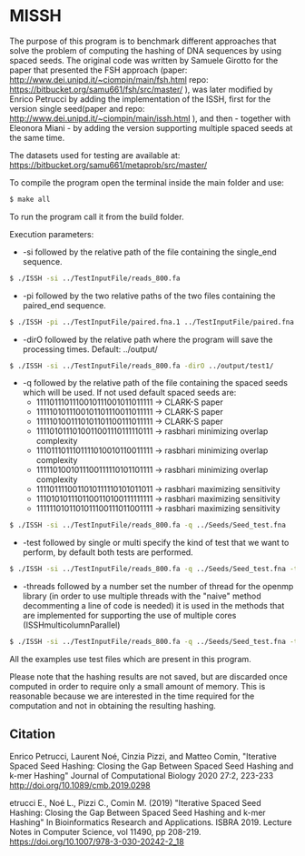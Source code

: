 # MISSH

The purpose of this program is to benchmark different approaches that solve the problem of computing the hashing of DNA sequences by using spaced seeds.
The original code was written by Samuele Girotto for the paper that presented the FSH approach (paper: http://www.dei.unipd.it/~ciompin/main/fsh.html repo: https://bitbucket.org/samu661/fsh/src/master/ ), was later modified by Enrico Petrucci by adding the implementation of the ISSH, first for the version single seed(paper and repo: http://www.dei.unipd.it/~ciompin/main/issh.html ), and then -
together with Eleonora Miani - by adding the version supporting multiple spaced seeds at the same time.

The datasets used for testing are available at: https://bitbucket.org/samu661/metaprob/src/master/


To compile the program open the terminal inside the main folder and use:

```sh
$ make all
```

To run the program call it from the build folder.

Execution parameters:

- -si followed by the relative path of the file containing the single_end sequence.
```sh    
$ ./ISSH -si ../TestInputFile/reads_800.fa
```
    
- -pi followed by the two relative paths of the two files containing the paired_end sequence.
 
```sh   
$ ./ISSH -pi ../TestInputFile/paired.fna.1 ../TestInputFile/paired.fna.2
```
    
- -dirO followed by the relative path where the program will save the processing times. Default: ../output/
    
```sh   
$ ./ISSH -si ../TestInputFile/reads_800.fa -dirO ../output/test1/
```
    
- -q followed by the relative path of the file containing the spaced seeds which will be used.
  If not used default spaced seeds are:
  - 1111011101110010111001011011111 -> CLARK-S paper
  - 1111101011100101101110011011111 -> CLARK-S paper
  - 1111101001110101101100111011111 -> CLARK-S paper
  - 1111010111010011001110111110111 -> rasbhari minimizing overlap complexity
  - 1110111011101111010010110011111 -> rasbhari minimizing overlap complexity
  - 1111101001011100111110101101111 -> rasbhari minimizing overlap complexity
  - 1111011110011010111110101011011 -> rasbhari maximizing sensitivity
  - 1110101011101100110100111111111 -> rasbhari maximizing sensitivity
  - 1111110101101011100111011001111 -> rasbhari maximizing sensitivity 
    
```sh   
$ ./ISSH -si ../TestInputFile/reads_800.fa -q ../Seeds/Seed_test.fna
```
- -test followed by single or multi specify the kind of test that we want to perform, by default both tests are performed.
    
```sh   
$ ./ISSH -si ../TestInputFile/reads_800.fa -q ../Seeds/Seed_test.fna -test multi
```
- -threads followed by a number set the number of thread for the openmp library (in order to use multiple threads with the "naive" method decommenting a line of code is needed) it is used in the methods that are implemented for supporting the use of multiple cores (ISSHmulticolumnParallel) 

```sh   
$ ./ISSH -si ../TestInputFile/reads_800.fa -q ../Seeds/Seed_test.fna -test multi -threads 4
```

All the examples use test files which are present in this program.

Please note that the hashing results are not saved, but are discarded once computed in order to require only a small amount of memory. This is reasonable because we are interested in the time required for the computation and not in obtaining the resulting hashing.

Citation
---------
Enrico Petrucci, Laurent Noé, Cinzia Pizzi, and Matteo Comin,
"Iterative Spaced Seed Hashing: Closing the Gap Between Spaced Seed Hashing and k-mer Hashing"
Journal of Computational Biology 2020 27:2, 223-233 
http://doi.org/10.1089/cmb.2019.0298

etrucci E., Noé L., Pizzi C., Comin M. (2019) "Iterative Spaced Seed Hashing: Closing the Gap Between Spaced Seed Hashing and k-mer Hashing"
In Bioinformatics Research and Applications. ISBRA 2019. Lecture Notes in Computer Science, vol 11490, pp 208-219.
https://doi.org/10.1007/978-3-030-20242-2_18

